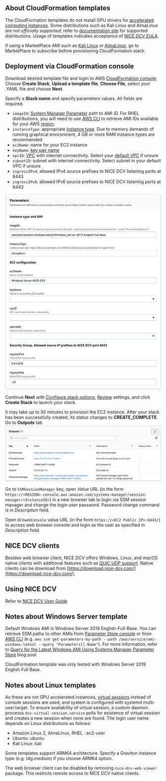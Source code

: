 ## About CloudFormation templates
The CloudFormation templates do not install GPU drivers for [accelerated computing instances](https://docs.aws.amazon.com/dcv/latest/adminguide/setting-up-installing-winprereq.html#setting-up-installing-graphics). Some distributions such as Kali Linux and AlmaLinux *are not officially supported*; refer to [documentation site](https://docs.aws.amazon.com/dcv/index.html) for supported distributions. Usage of templates indicates acceptance of [NICE DCV EULA](https://www.nice-dcv.com/eula.html).

If using a MarketPlace AMI such as [Kali Linux](https://aws.amazon.com/marketplace/pp/prodview-fznsw3f7mq7to) or [AlmaLinux](https://aws.amazon.com/marketplace/pp/prodview-mku4y3g4sjrye?), go to MarketPlace to subscribe before provisioning CloudFormation stack. 


## Deployment via CloudFormation console
Download desired template file and login to AWS [CloudFormation console](https://console.aws.amazon.com/cloudformation/home#/stacks/create/template). Choose **Create Stack**, **Upload a template file**, **Choose File**, select your .YAML file and choose **Next**.

Specify a **Stack name** and specify parameters values. All fields are required. 
- `imageId`: [System Manager Parameter](https://aws.amazon.com/blogs/compute/using-system-manager-parameter-as-an-alias-for-ami-id/) path to AMI ID. For RHEL distributions, you will need to use [AWS CLI](https://aws.amazon.com/cli/) to retrieve AMI IDs available for your AWS [region](https://docs.aws.amazon.com/AWSEC2/latest/UserGuide/using-regions-availability-zones.html#concepts-available-regions). 
-  `instanceType`: appropriate [instance type](https://docs.aws.amazon.com/AWSEC2/latest/UserGuide/instance-types.html). Due to memory demands of running graphical environment, 4 GB or more RAM instance types are recommended
- `ec2Name`: name for your EC2 instance
- `keyName`: [key pair name](https://docs.aws.amazon.com/AWSEC2/latest/UserGuide/ec2-key-pairs.html)
- `vpcID`: [VPC](https://docs.aws.amazon.com/vpc/latest/userguide/what-is-amazon-vpc.html) with internet connectivity. Select your [default VPC](https://docs.aws.amazon.com/vpc/latest/userguide/default-vpc.html) if unsure
- `subnetID`: subnet with internet connectivity. Select subnet in your default VPC if unsure
- `ingressIPv4`: allowed IPv4 source prefixes to NICE DCV listening ports at 8443
- `ingressIPv6`: allowed IPv6 source prefixes to NICE DCV listening ports at 8443

![CloudFormation parameters](/images/parameters.png "Parameters")

Continue **Next** with [Configure stack options](https://docs.aws.amazon.com/AWSCloudFormation/latest/UserGuide/cfn-console-add-tags.html), [Review](https://docs.aws.amazon.com/AWSCloudFormation/latest/UserGuide/cfn-using-console-create-stack-review.html) settings, and click **Create Stack** to launch your stack. 

It may take up to 30 minutes to provision the EC2 instance. After your stack has been successfully created, its status changes to **CREATE_COMPLETE**.
Go to **Outputs** tab
![CloudFormation Outputs](/images/outputs.png "Outputs")

Go to `SSMSessionManager` key, open *Value* URL (in the form `https://<REGION>.console.aws.amazon.com/systems-manager/session-manager/<InstanceID>`) in a new browser tab to login via SSM session manager and change the login user password. Password change command is in *Description* field.

Open `DCVwebConsole` value URL (in the form `https://<EC2 Public IP>:8443/`) to access web browser console and login as the user as specified in *Description* field. 

## NICE DCV clients

Besides web browser client, NICE DCV offers Windows, Linux, and macOS native clients with additional features such as [QUIC UDP support](https://docs.aws.amazon.com/dcv/latest/adminguide/enable-quic.html). Native clients can be download from [https://download.nice-dcv.com/](https://download.nice-dcv.com/). 

## Using NICE DCV
Refer to [NICE DCV User Guide](https://docs.aws.amazon.com/dcv/latest/userguide/getting-started.html)

## Notes about Windows Server template
Default Windows AMI is Windows Server 2019 English-Full-Base. You can retrieve SSM paths to other AMIs from [Parameter Store console](https://docs.aws.amazon.com/systems-manager/latest/userguide/parameter-store-finding-public-parameters.html#paramstore-discover-public-console) or from [AWS CLI](https://aws.amazon.com/cli/) (e.g. `aws ssm get-parameters-by-path --path /aws/service/ami-windows-latest --query "Parameters[].Name"`). For more information, refer to [Query for the Latest Windows AMI Using Systems Manager Parameter Store](https://aws.amazon.com/blogs/mt/query-for-the-latest-windows-ami-using-systems-manager-parameter-store/) blog post
 
CloudFormation template was only tested with Windows Server 2019 English Full Base.

## Notes about Linux templates
As these are not GPU accelerated instances, [virtual sessions](https://docs.aws.amazon.com/dcv/latest/adminguide/managing-sessions-start.html#managing-sessions-start-manual) instead of console sessions are used, and system is configured with systemd multi-user.target. To ensure availability of virtual session, a custom daemon processs `dcv-virtual-session.service` polls for existence of virtual session and creates a new session when none are found. 
The login user name depends on Linux distributions as follows:
- Amazon Linux 2, AlmaLinux, RHEL : ec2-user
- Ubuntu: ubuntu
- Kali Linux: kali

Some templates support ARM64 architecture. Specify a Graviton instance type (e.g. t4g.medium) if you choose ARM64 option. 

The web browser client can be disabled by removing `nice-dcv-web-viewer` package. This restricts remote access to NICE DCV native clients. 



